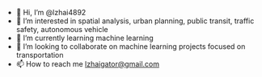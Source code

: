 - 👋 Hi, I’m @lzhai4892
- 👀 I’m interested in spatial analysis, urban planning, public transit, traffic safety, autonomous vehicle
- 🌱 I’m currently learning machine learning
- 💞️ I’m looking to collaborate on machine learning projects focused on transportation 
- 📫 How to reach me lzhaigator@gmail.com

<!---
lzhai4892/lzhai4892 is a ✨ special ✨ repository because its `README.md` (this file) appears on your GitHub profile.
You can click the Preview link to take a look at your changes.
--->
